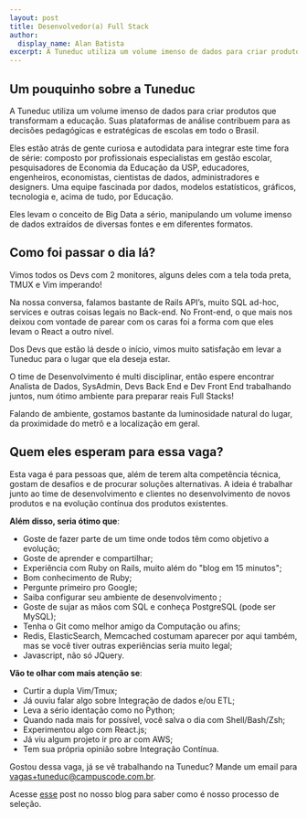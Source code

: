 ```yaml
---
layout: post
title: Desenvolvedor(a) Full Stack
author:
  display_name: Alan Batista
excerpt: A Tuneduc utiliza um volume imenso de dados para criar produtos que transformam a educação. As nossas plataformas de análise contribuem para as decisões pedagógicas e estratégicas de escolas em todo o Brasil.
---
```


## Um pouquinho sobre a Tuneduc

A Tuneduc utiliza um volume imenso de dados para criar produtos que transformam
a educação. Suas plataformas de análise contribuem para as decisões pedagógicas
e estratégicas de escolas em todo o Brasil.

Eles estão atrás de gente curiosa e autodidata para integrar este time fora de
série: composto por profissionais especialistas em gestão escolar, pesquisadores
de Economia da Educação da USP, educadores, engenheiros, economistas, cientistas
de dados, administradores e designers. Uma equipe fascinada por dados, modelos
estatísticos, gráficos, tecnologia e, acima de tudo, por Educação.

Eles levam o conceito de Big Data a sério, manipulando um volume imenso de dados
extraídos de diversas fontes e em diferentes formatos.

## Como foi passar o dia lá?

Vimos todos os Devs com 2 monitores, alguns deles com a tela toda preta, TMUX
e Vim imperando!

Na nossa conversa, falamos bastante de Rails API’s, muito SQL ad-hoc, services e
outras coisas legais no Back-end. No Front-end, o que mais nos deixou com
vontade de parear com os caras foi a forma com que eles levam o React a outro
nível.

Dos Devs que estão lá desde o início, vimos muito satisfação em levar a Tuneduc
para o lugar que ela deseja estar.

O time de Desenvolvimento é multi disciplinar, então espere encontrar Analista
de Dados, SysAdmin, Devs Back End e Dev Front End trabalhando juntos, num ótimo
ambiente para preparar reais Full Stacks!

Falando de ambiente, gostamos bastante da luminosidade natural do lugar, da
proximidade do metrô e a localização em geral.

## Quem eles esperam para essa vaga?

Esta vaga é para pessoas que, além de terem alta competência técnica, gostam de
desafios e de procurar soluções alternativas. A ideia é trabalhar junto ao time
de desenvolvimento e clientes no desenvolvimento de novos produtos e na evolução
contínua dos produtos existentes.

__Além disso, seria ótimo que__:

- Goste de fazer parte de um time onde todos têm como objetivo a evolução;
- Goste de aprender e compartilhar;
- Experiência com Ruby on Rails, muito além do "blog em 15 minutos";
- Bom conhecimento de Ruby;
- Pergunte primeiro pro Google;
- Saiba configurar seu ambiente de desenvolvimento ;
- Goste de sujar as mãos com SQL e conheça PostgreSQL (pode ser MySQL);
- Tenha o Git como melhor amigo da Computação ou afins;
- Redis, ElasticSearch, Memcached costumam aparecer por aqui também,
  mas se você tiver outras experiências seria muito legal;
- Javascript, não só JQuery.

__Vão te olhar com mais atenção se__:

- Curtir a dupla Vim/Tmux;
- Já ouviu falar algo sobre Integração de dados e/ou ETL;
- Leva a sério identação como no Python;
- Quando nada mais for possível, você salva o dia com Shell/Bash/Zsh;
- Experimentou algo com React.js;
- Já viu algum projeto ir pro ar com AWS;
- Tem sua própria opinião sobre Integração Contínua.

Gostou dessa vaga, já se vê trabalhando na Tuneduc? Mande um email para
[vagas+tuneduc@campuscode.com.br](mailto:vagas+tuneduc@campuscode.com.br).

Acesse [esse](5-etapas-para-entrar-na-empresa-dos-sonhos) post no nosso blog para saber como é nosso processo de seleção.
